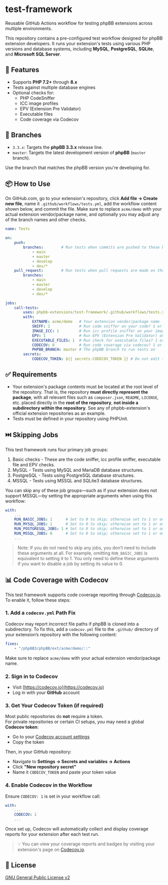 # test-framework

Reusable GitHub Actions workflow for testing phpBB extensions across multiple environments.

This repository contains a pre-configured test workflow designed for phpBB extension developers. It runs your extension's tests using various PHP versions and database systems, including **MySQL**, **PostgreSQL**, **SQLite**, and **Microsoft SQL Server**.

## 🚀 Features

- Supports **PHP 7.2+** through **8.x**
- Tests against multiple database engines
- Optional checks for:
  - PHP CodeSniffer
  - ICC image profiles
  - EPV (Extension Pre Validator)
  - Executable files
  - Code coverage via Codecov

## 🧪 Branches

- `3.3.x`: Targets the **phpBB 3.3.x** release line.
- `master`: Targets the latest development version of **phpBB** (`master` branch).

Use the branch that matches the phpBB version you're developing for.

## 📦 How to Use

On GitHub.com, go to your extension's repository, click **Add file → Create new file**, name it `.github/workflows/tests.yml`, add the workflow content shown below, and commit the file. Make sure to replace `acme/demo` with your actual extension vendor/package name, and optionally you may adjust any of the branch names and other checks.

```yaml
name: Tests

on:
    push:
        branches:        # Run tests when commits are pushed to these branches in your repo
            - main
            - master
            - develop
            - dev/*
    pull_request:        # Run tests when pull requests are made on these branches in your repo
        branches:
            - main
            - master
            - develop
            - dev/*

jobs:
    call-tests:
        uses: phpbb-extensions/test-framework/.github/workflows/tests.yml@master  # Must match PHPBB_BRANCH
        with:
            EXTNAME: acme/demo   # Your extension vendor/package name
            SNIFF: 1             # Run code sniffer on your code? 1 or 0
            IMAGE_ICC: 1         # Run icc profile sniffer on your images? 1 or 0
            EPV: 1               # Run EPV (Extension Pre Validator) on your code? 1 or 0
            EXECUTABLE_FILES: 1  # Run check for executable files? 1 or 0
            CODECOV: 0           # Run code coverage via codecov? 1 or 0
            PHPBB_BRANCH: master # The phpBB branch to run tests on
        secrets:
            CODECOV_TOKEN: ${{ secrets.CODECOV_TOKEN }} # Do not edit this
```

## ✅ Requirements

- Your extension's package contents must be located at the root level of the repository. That is, the repository **must directly represent the package**, with all relevant files such as `composer.json`, `README`, `LICENSE`, etc. placed directly in the **root of the repository**, **not inside a subdirectory within the repository**. See any of phpbb-extension's official extension repositories as an example.
- Tests must be defined in your repository using PHPUnit.

## ⏭️ Skipping Jobs

This test framework runs four primary job groups:
1. Basic checks - These are the code sniffer, icc profile sniffer, executable file and EPV checks.
2. MySQL - Tests using MySQL and MariaDB database structures.
3. PostgreSQL - Tests using PostgreSQL database structures.
4. MSSQL - Tests using MSSQL and SQLite3 database structures.

You can skip any of these job groups—such as if your extension does not support MSSQL—by setting the appropriate arguments when using this workflow:

```yaml
with:
    ...
    RUN_BASIC_JOBS: 1      # Set to 0 to skip; otherwise set to 1 or omit
    RUN_MYSQL_JOBS: 1      # Set to 0 to skip; otherwise set to 1 or omit
    RUN_POSTGRESQL_JOBS: 1 # Set to 0 to skip; otherwise set to 1 or omit
    RUN_MSSQL_JOBS: 0      # Set to 0 to skip; otherwise set to 1 or omit
    ...
```

> Note: If you do not need to skip any jobs, you don’t need to include these arguments at all. For example, omitting `RUN_BASIC_JOBS` is equivalent to setting it to 1. You only need to define these arguments if you want to disable a job by setting its value to 0.

## 📊 Code Coverage with Codecov

This test framework supports code coverage reporting through [Codecov.io](https://codecov.io). To enable it, follow these steps:

### 1. Add a `codecov.yml` Path Fix

Codecov may report incorrect file paths if phpBB is cloned into a subdirectory. To fix this, add a `codecov.yml` file to the `.github/` directory of your extension’s repository with the following content:

```yaml
fixes:
    - "/phpBB3/phpBB/ext/acme/demo/::"
```

Make sure to replace `acme/demo` with your actual extension vendor/package name.

### 2. Sign in to Codecov

- Visit [https://codecov.io](https://codecov.io)
- Log in with your **GitHub** account

### 3. Get Your Codecov Token (if required)

Most public repositories do **not** require a token.  
For private repositories or certain CI setups, you may need a global **Codecov token**:

- Go to your [Codecov account settings](https://app.codecov.io/account/token)
- Copy the token

Then, in your GitHub repository:

- Navigate to **Settings → Secrets and variables → Actions**
- Click **"New repository secret"**
- Name it `CODECOV_TOKEN` and paste your token value

### 4. Enable Codecov in the Workflow

Ensure `CODECOV: 1` is set in your workflow call:

```yaml
with:
    ...
    CODECOV: 1
    ...
```

Once set up, Codecov will automatically collect and display coverage reports for your extension after each test run.

> 💡 You can view your coverage reports and badges by visiting your extension's page on [Codecov.io](https://codecov.io).

## 📄 License

[GNU General Public License v2](license.txt)
